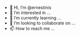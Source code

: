 - 👋 Hi, I’m @ernestinis
- 👀 I’m interested in ...
- 🌱 I’m currently learning ...
- 💞️ I’m looking to collaborate on ...
- 📫 How to reach me ...

<!---
ernestinis/ernestinis is a ✨ special ✨ repository because its `README.md` (this file) appears on your GitHub profile.
You can click the Preview link to take a look at your changes.
--->
